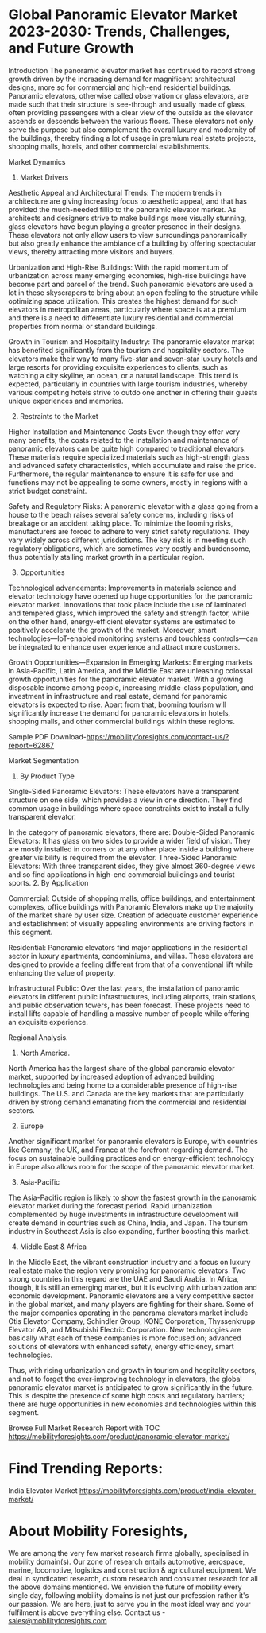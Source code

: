 # Global Panoramic Elevator Market 2023-2030: Trends, Challenges, and Future Growth
Introduction
The panoramic elevator market has continued to record strong growth driven by the increasing demand for magnificent architectural designs, more so for commercial and high-end residential buildings. Panoramic elevators, otherwise called observation or glass elevators, are made such that their structure is see-through and usually made of glass, often providing passengers with a clear view of the outside as the elevator ascends or descends between the various floors. These elevators not only serve the purpose but also complement the overall luxury and modernity of the buildings, thereby finding a lot of usage in premium real estate projects, shopping malls, hotels, and other commercial establishments.

Market Dynamics
1. Market Drivers

Aesthetic Appeal and Architectural Trends: The modern trends in architecture are giving increasing focus to aesthetic appeal, and that has provided the much-needed fillip to the panoramic elevator market. As architects and designers strive to make buildings more visually stunning, glass elevators have begun playing a greater presence in their designs. These elevators not only allow users to view surroundings panoramically but also greatly enhance the ambiance of a building by offering spectacular views, thereby attracting more visitors and buyers.

Urbanization and High-Rise Buildings: With the rapid momentum of urbanization across many emerging economies, high-rise buildings have become part and parcel of the trend. Such panoramic elevators are used a lot in these skyscrapers to bring about an open feeling to the structure while optimizing space utilization. This creates the highest demand for such elevators in metropolitan areas, particularly where space is at a premium and there is a need to differentiate luxury residential and commercial properties from normal or standard buildings.

Growth in Tourism and Hospitality Industry: The panoramic elevator market has benefited significantly from the tourism and hospitality sectors. The elevators make their way to many five-star and seven-star luxury hotels and large resorts for providing exquisite experiences to clients, such as watching a city skyline, an ocean, or a natural landscape. This trend is expected, particularly in countries with large tourism industries, whereby various competing hotels strive to outdo one another in offering their guests unique experiences and memories.

2. Restraints to the Market

Higher Installation and Maintenance Costs Even though they offer very many benefits, the costs related to the installation and maintenance of panoramic elevators can be quite high compared to traditional elevators. These materials require specialized materials such as high-strength glass and advanced safety characteristics, which accumulate and raise the price. Furthermore, the regular maintenance to ensure it is safe for use and functions may not be appealing to some owners, mostly in regions with a strict budget constraint.

Safety and Regulatory Risks: A panoramic elevator with a glass going from a house to the beach raises several safety concerns, including risks of breakage or an accident taking place. To minimize the looming risks, manufacturers are forced to adhere to very strict safety regulations. They vary widely across different jurisdictions. The key risk is in meeting such regulatory obligations, which are sometimes very costly and burdensome, thus potentially stalling market growth in a particular region.

3. Opportunities

Technological advancements: Improvements in materials science and elevator technology have opened up huge opportunities for the panoramic elevator market. Innovations that took place include the use of laminated and tempered glass, which improved the safety and strength factor, while on the other hand, energy-efficient elevator systems are estimated to positively accelerate the growth of the market. Moreover, smart technologies—IoT-enabled monitoring systems and touchless controls—can be integrated to enhance user experience and attract more customers.

Growth Opportunities—Expansion in Emerging Markets: Emerging markets in Asia-Pacific, Latin America, and the Middle East are unleashing colossal growth opportunities for the panoramic elevator market. With a growing disposable income among people, increasing middle-class population, and investment in infrastructure and real estate, demand for panoramic elevators is expected to rise. Apart from that, booming tourism will significantly increase the demand for panoramic elevators in hotels, shopping malls, and other commercial buildings within these regions.

Sample PDF Download-https://mobilityforesights.com/contact-us/?report=62867


Market Segmentation
1. By Product Type

Single-Sided Panoramic Elevators: These elevators have a transparent structure on one side, which provides a view in one direction. They find common usage in buildings where space constraints exist to install a fully transparent elevator.

In the category of panoramic elevators, there are: 
Double-Sided Panoramic Elevators: It has glass on two sides to provide a wider field of vision. They are mostly installed in corners or at any other place inside a building where greater visibility is required from the elevator. 
Three-Sided Panoramic Elevators: With three transparent sides, they give almost 360-degree views and so find applications in high-end commercial buildings and tourist sports. 
2. By Application

Commercial: Outside of shopping malls, office buildings, and entertainment complexes, office buildings with Panoramic Elevators make up the majority of the market share by user size. Creation of adequate customer experience and establishment of visually appealing environments are driving factors in this segment.

Residential: Panoramic elevators find major applications in the residential sector in luxury apartments, condominiums, and villas. These elevators are designed to provide a feeling different from that of a conventional lift while enhancing the value of property.

Infrastructural Public: Over the last years, the installation of panoramic elevators in different public infrastructures, including airports, train stations, and public observation towers, has been forecast. These projects need to install lifts capable of handling a massive number of people while offering an exquisite experience.

Regional Analysis.
1. North America.

North America has the largest share of the global panoramic elevator market, supported by increased adoption of advanced building technologies and being home to a considerable presence of high-rise buildings. The U.S. and Canada are the key markets that are particularly driven by strong demand emanating from the commercial and residential sectors.

2. Europe

Another significant market for panoramic elevators is Europe, with countries like Germany, the UK, and France at the forefront regarding demand. The focus on sustainable building practices and on energy-efficient technology in Europe also allows room for the scope of the panoramic elevator market. 

3. Asia-Pacific

The Asia-Pacific region is likely to show the fastest growth in the panoramic elevator market during the forecast period. Rapid urbanization complemented by huge investments in infrastructure development will create demand in countries such as China, India, and Japan. The tourism industry in Southeast Asia is also expanding, further boosting this market.

4. Middle East & Africa

In the Middle East, the vibrant construction industry and a focus on luxury real estate make the region very promising for panoramic elevators. Two strong countries in this regard are the UAE and Saudi Arabia. In Africa, though, it is still an emerging market, but it is evolving with urbanization and economic development.
Panoramic elevators are a very competitive sector in the global market, and many players are fighting for their share. Some of the major companies operating in the panorama elevators market include Otis Elevator Company, Schindler Group, KONE Corporation, Thyssenkrupp Elevator AG, and Mitsubishi Electric Corporation. New technologies are basically what each of these companies is more focused on; advanced solutions of elevators with enhanced safety, energy efficiency, smart technologies.

Thus, with rising urbanization and growth in tourism and hospitality sectors, and not to forget the ever-improving technology in elevators, the global panoramic elevator market is anticipated to grow significantly in the future. This is despite the presence of some high costs and regulatory barriers; there are huge opportunities in new economies and technologies within this segment.



Browse Full Market Research Report with TOC
https://mobilityforesights.com/product/panoramic-elevator-market/


# Find Trending Reports:
India Elevator Market  https://mobilityforesights.com/product/india-elevator-market/

 
# About Mobility Foresights,
We are among the very few market research firms globally, specialised in mobility domain(s). Our zone of research entails automotive, aerospace, marine, locomotive, logistics and construction & agricultural equipment. We deal in syndicated research, custom research and consumer research for all the above domains mentioned.
We envision the future of mobility every single day, following mobility domains is not just our profession rather it's our passion. We are here, just to serve you in the most ideal way and your fulfilment is above everything else. Contact us -  sales@mobilityforesights.com 





